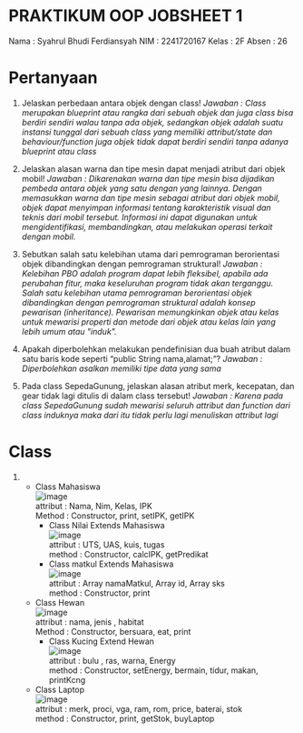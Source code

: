 # PRAKTIKUM OOP JOBSHEET 1

Nama : Syahrul Bhudi Ferdiansyah
NIM : 2241720167
Kelas : 2F
Absen : 26



# Pertanyaan

1. Jelaskan perbedaan antara objek dengan class!
   _Jawaban : Class merupakan blueprint atau rangka dari sebuah objek dan juga class bisa berdiri sendiri walau tanpa ada objek, sedangkan objek adalah suatu instansi tunggal dari sebuah class yang memiliki attribut/state dan behaviour/function juga objek tidak dapat berdiri sendiri tanpa adanya blueprint atau class_

2. Jelaskan alasan warna dan tipe mesin dapat menjadi atribut dari objek mobil!
   _Jawaban : Dikarenakan warna dan tipe mesin bisa dijadikan pembeda antara objek yang satu dengan yang lainnya. Dengan memasukkan warna dan tipe mesin sebagai atribut dari objek mobil, objek dapat menyimpan informasi tentang karakteristik visual dan teknis dari mobil tersebut. Informasi ini dapat digunakan untuk mengidentifikasi, membandingkan, atau melakukan operasi terkait dengan mobil._

3. Sebutkan salah satu kelebihan utama dari pemrograman berorientasi objek dibandingkan
   dengan pemrograman struktural!
   _Jawaban : Kelebihan PBO adalah program dapat lebih fleksibel, apabila ada perubahan fitur, maka keseluruhan program tidak akan terganggu. Salah satu kelebihan utama pemrograman berorientasi objek dibandingkan dengan pemrograman struktural adalah konsep pewarisan (inheritance). Pewarisan memungkinkan objek atau kelas untuk mewarisi properti dan metode dari objek atau kelas lain yang lebih umum atau "induk"._

4. Apakah diperbolehkan melakukan pendefinisian dua buah atribut dalam satu baris kode seperti
   “public String nama,alamat;”?
   _Jawaban : Diperbolehkan asalkan memiliki tipe data yang sama_

5. Pada class SepedaGunung, jelaskan alasan atribut merk, kecepatan, dan gear tidak lagi ditulis di
   dalam class tersebut!
   _Jawaban : Karena pada class SepedaGunung sudah mewarisi seluruh attribut dan function dari class induknya maka dari itu tidak perlu lagi menuliskan attribut lagi_

# Class 
1.  - Class Mahasiswa <br>
      ![image](https://github.com/SyahrulBhudiF/OOP_Jobsheet1/assets/113455742/f2486ecc-591b-4925-8a35-537eb7263175) <br>
      attribut : Nama, Nim, Kelas, IPK <br>
      Method : Constructor, print, setIPK, getIPK 
      - Class Nilai Extends Mahasiswa <br>
      ![image](https://github.com/SyahrulBhudiF/OOP_Jobsheet1/assets/113455742/daa6d6b2-f003-4781-97b6-1d8471e6ade0) <br>
      attribut : UTS, UAS, kuis, tugas <br>
      method : Constructor, calcIPK, getPredikat
      - Class matkul Extends Mahasiswa <br>
      ![image](https://github.com/SyahrulBhudiF/OOP_Jobsheet1/assets/113455742/bfe2681f-3798-4428-b41a-b55649f1328c) <br>
      attribut : Array namaMatkul, Array id, Array sks <br>
      method : Constructor, print
    - Class Hewan <br>
      ![image](https://github.com/SyahrulBhudiF/OOP_Jobsheet1/assets/113455742/f55347c9-fd33-44df-b16c-286087ba655d) <br>
      attribut : nama, jenis , habitat <br>
      Method : Constructor, bersuara, eat, print
      - Class Kucing Extend Hewan <br>
      ![image](https://github.com/SyahrulBhudiF/OOP_Jobsheet1/assets/113455742/725eb199-479a-48b6-a109-7b7d7df401fb) <br>
      attribut : bulu , ras, warna, Energy <br>
      method : Constructor, setEnergy, bermain, tidur, makan, printKcng
    - Class Laptop <br>
      ![image](https://github.com/SyahrulBhudiF/OOP_Jobsheet1/assets/113455742/9960ab4f-28ec-4224-bb32-509d3e688e37) <br>
      attribut : merk, proci, vga, ram, rom, price, baterai, stok <br>
      method : Constructor, print, getStok, buyLaptop

    

